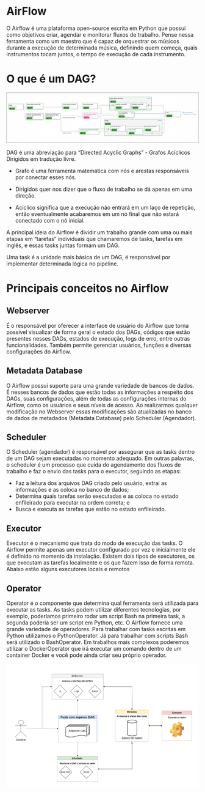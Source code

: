 
# AirFlow 

O Airflow é uma plataforma open-source escrita em Python que possui como objetivos criar, agendar e monitorar fluxos de trabalho. Pense nessa ferramenta como um maestro que é capaz de orquestrar os músicos durante a execução de determinada música, definindo quem começa, quais instrumentos tocam juntos, o tempo de execução de cada instrumento.


# O que é um DAG?

![DAGs](./IMGs/DAGs.png)

DAG é uma abreviação para “Directed Acyclic Graphs” - Grafos Acíclicos Dirigidos em tradução livre.

- Grafo é uma ferramenta matemática com nós e arestas responsáveis por conectar esses nós.

- Dirigidos quer nos dizer que o fluxo de trabalho se dá apenas em uma direção.

- Acíclico significa que a execução não entrará em um laço de repetição, então eventualmente acabaremos em um nó final que não estará conectado com o nó inicial.

A principal ideia do Airflow é dividir um trabalho grande com uma ou mais etapas em “tarefas” individuais que chamaremos de tasks, tarefas em inglês, e essas tasks juntas formam um DAG.

Uma task é a unidade mais básica de um DAG, é responsável por implementar determinada lógica no pipeline.

# Principais conceitos no Airflow

## Webserver
É o responsável por oferecer a interface de usuário do Airflow que torna possível visualizar de forma geral o estado dos DAGs, códigos que estão presentes nesses DAGs, estados de execução, logs de erro, entre outras funcionalidades. Também permite gerenciar usuários, funções e diversas configurações do Airflow.

## Metadata Database
O Airflow possui suporte para uma grande variedade de bancos de dados. É nesses bancos de dados que estão todas as informações a respeito dos DAGs, suas configurações, além de todas as configurações internas do Airflow, como os usuários e seus níveis de acesso. Ao realizarmos qualquer modificação no Webserver essas modificações são atualizadas no banco de dados de metadados (Metadata Database) pelo Scheduler (Agendador).

## Scheduler
O Scheduler (agendador) é responsável por assegurar que as tasks dentro de um DAG sejam executadas no momento adequado. Em outras palavras, o scheduler é um processo que cuida do agendamento dos fluxos de trabalho e faz o envio das tasks para o executor, seguindo as etapas:

- Faz a leitura dos arquivos DAG criado pelo usuário, extrai as informações e as coloca no banco de dados;
- Determina quais tarefas serão executadas e as coloca no estado enfileirado para executar na ordem correta; e
- Busca e executa as tarefas que estão no estado enfileirado.

## Executor
Executor é o mecanismo que trata do modo de execução das tasks. O Airflow permite apenas um executor configurado por vez e inicialmente ele é definido no momento da instalação. Existem dois tipos de executores, os que executam as tarefas localmente e os que fazem isso de forma remota. Abaixo estão alguns executores locais e remotos

## Operator
Operator é o componente que determina qual ferramenta será utilizada para executar as tasks. As tasks podem utilizar diferentes tecnologias, por exemplo, poderíamos primeiro rodar um script Bash na primeira task, a segunda poderia ser um script em Python, etc. O Airflow fornece uma grande variedade de operadores. Para trabalhar com tasks escritas em Python utilizamos o PythonOperator. Já para trabalhar com scripts Bash será utilizado o BashOperator. Em trabalhos mais complexos poderemos utilizar o DockerOperator que irá executar um comando dentro de um container Docker e você pode ainda criar seu próprio operador.

![](./IMGs/RunDag.png)

